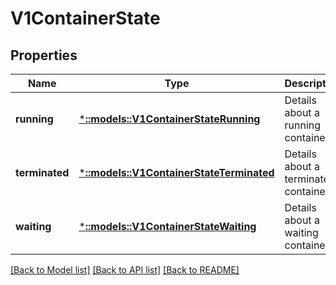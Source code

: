# V1ContainerState

## Properties
Name | Type | Description | Notes
------------ | ------------- | ------------- | -------------
**running** | [***::models::V1ContainerStateRunning**](v1.ContainerStateRunning.md) | Details about a running container | [optional] [default to null]
**terminated** | [***::models::V1ContainerStateTerminated**](v1.ContainerStateTerminated.md) | Details about a terminated container | [optional] [default to null]
**waiting** | [***::models::V1ContainerStateWaiting**](v1.ContainerStateWaiting.md) | Details about a waiting container | [optional] [default to null]

[[Back to Model list]](../README.md#documentation-for-models) [[Back to API list]](../README.md#documentation-for-api-endpoints) [[Back to README]](../README.md)


